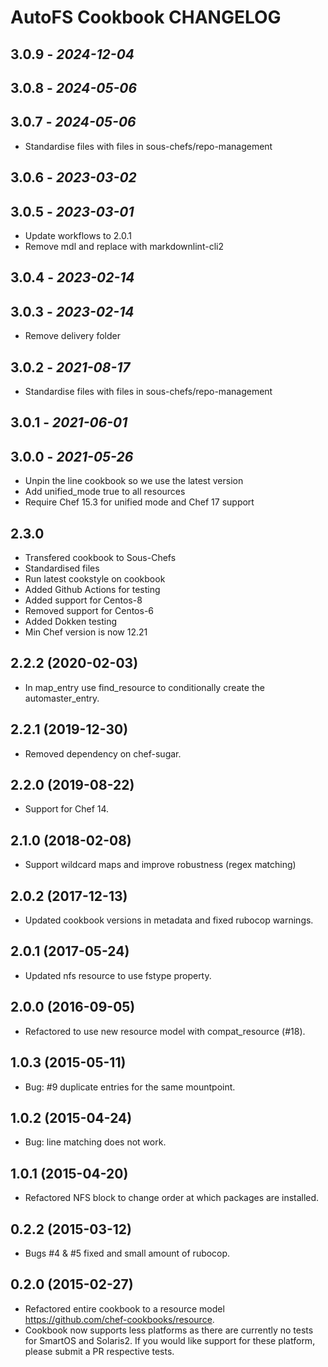 # AutoFS Cookbook CHANGELOG

## 3.0.9 - *2024-12-04*

## 3.0.8 - *2024-05-06*

## 3.0.7 - *2024-05-06*

- Standardise files with files in sous-chefs/repo-management

## 3.0.6 - *2023-03-02*

## 3.0.5 - *2023-03-01*

- Update workflows to 2.0.1
- Remove mdl and replace with markdownlint-cli2

## 3.0.4 - *2023-02-14*

## 3.0.3 - *2023-02-14*

- Remove delivery folder

## 3.0.2 - *2021-08-17*

- Standardise files with files in sous-chefs/repo-management

## 3.0.1 - *2021-06-01*

## 3.0.0 - *2021-05-26*

- Unpin the line cookbook so we use the latest version
- Add unified_mode true to all resources
- Require Chef 15.3 for unified mode and Chef 17 support

## 2.3.0

- Transfered cookbook to Sous-Chefs
- Standardised files
- Run latest cookstyle on cookbook
- Added Github Actions for testing
- Added support for Centos-8
- Removed support for Centos-6
- Added Dokken testing
- Min Chef version is now 12.21

## 2.2.2 (2020-02-03)

- In map_entry use find_resource to conditionally create the automaster_entry.

## 2.2.1 (2019-12-30)

- Removed dependency on chef-sugar.

## 2.2.0 (2019-08-22)

- Support for Chef 14.

## 2.1.0 (2018-02-08)

- Support wildcard maps and improve robustness (regex matching)

## 2.0.2 (2017-12-13)

- Updated cookbook versions in metadata and fixed rubocop warnings.

## 2.0.1 (2017-05-24)

- Updated nfs resource to use fstype property.

## 2.0.0 (2016-09-05)

- Refactored to use new resource model with compat_resource (#18).

## 1.0.3 (2015-05-11)

- Bug: #9 duplicate entries for the same mountpoint.

## 1.0.2 (2015-04-24)

- Bug: line matching does not work.

## 1.0.1 (2015-04-20)

- Refactored NFS block to change order at which packages are installed.

## 0.2.2 (2015-03-12)

- Bugs #4 & #5 fixed and small amount of rubocop.

## 0.2.0 (2015-02-27)

- Refactored entire cookbook to a resource model <https://github.com/chef-cookbooks/resource>.
- Cookbook now supports less platforms as there are currently no tests for SmartOS and Solaris2. If you would like support for these platform, please submit a PR respective tests.
